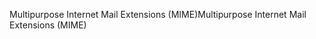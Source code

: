 <span data-ttu-id="de894-101">Multipurpose Internet Mail Extensions (MIME)</span><span class="sxs-lookup"><span data-stu-id="de894-101">Multipurpose Internet Mail Extensions (MIME)</span></span>